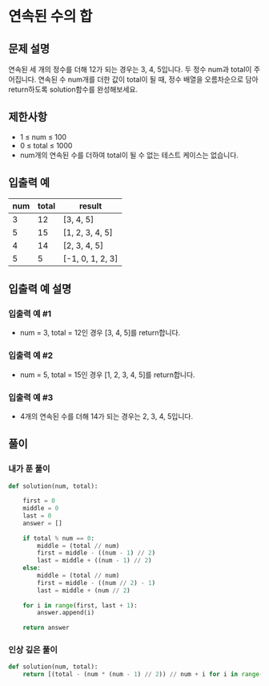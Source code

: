 # 연속된 수의 합

## 문제 설명
연속된 세 개의 정수를 더해 12가 되는 경우는 3, 4, 5입니다. 두 정수 num과 total이 주어집니다. 연속된 수 num개를 더한 값이 total이 될 때, 정수 배열을 오름차순으로 담아 return하도록 solution함수를 완성해보세요.

## 제한사항
- 1 ≤ num ≤ 100
- 0 ≤ total ≤ 1000
- num개의 연속된 수를 더하여 total이 될 수 없는 테스트 케이스는 없습니다.

## 입출력 예
|num|	total|	result|
|---|---|---|
|3|	12|	[3, 4, 5]|
|5|	15|	[1, 2, 3, 4, 5]|
|4|	14|	[2, 3, 4, 5]|
|5|	5|	[-1, 0, 1, 2, 3]|

## 입출력 예 설명
### 입출력 예 #1
- num = 3, total = 12인 경우 [3, 4, 5]를 return합니다.

### 입출력 예 #2
- num = 5, total = 15인 경우 [1, 2, 3, 4, 5]를 return합니다.

### 입출력 예 #3
- 4개의 연속된 수를 더해 14가 되는 경우는 2, 3, 4, 5입니다.

## 풀이
### 내가 푼 풀이
```python
def solution(num, total):
    
    first = 0
    middle = 0
    last = 0
    answer = []
    
    if total % num == 0:
        middle = (total // num)
        first = middle - ((num - 1) // 2)
        last = middle + ((num - 1) // 2)
    else:
        middle = (total // num)
        first = middle - ((num // 2) - 1)
        last = middle + (num // 2)
        
    for i in range(first, last + 1):
        answer.append(i)
        
    return answer
```

### 인상 깊은 풀이
```python
def solution(num, total):
    return [(total - (num * (num - 1) // 2)) // num + i for i in range(num)]
```